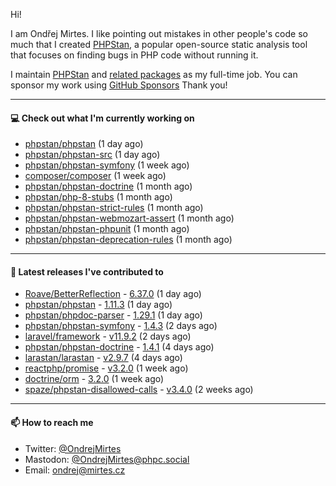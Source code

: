 Hi!

I am Ondřej Mirtes. I like pointing out mistakes in other people's code so much that I created [PHPStan](https://phpstan.org/), a popular open-source static analysis tool that focuses on finding bugs in PHP code without running it.

I maintain [PHPStan](https://github.com/phpstan/phpstan) and [related packages](https://github.com/phpstan/) as my full-time job. You can sponsor my work using [GitHub Sponsors](https://github.com/sponsors/ondrejmirtes) Thank you!

---

#### 💻 Check out what I'm currently working on

- [phpstan/phpstan](https://github.com/phpstan/phpstan) (1 day ago)
- [phpstan/phpstan-src](https://github.com/phpstan/phpstan-src) (1 day ago)
- [phpstan/phpstan-symfony](https://github.com/phpstan/phpstan-symfony) (1 week ago)
- [composer/composer](https://github.com/composer/composer) (1 week ago)
- [phpstan/phpstan-doctrine](https://github.com/phpstan/phpstan-doctrine) (1 month ago)
- [phpstan/php-8-stubs](https://github.com/phpstan/php-8-stubs) (1 month ago)
- [phpstan/phpstan-strict-rules](https://github.com/phpstan/phpstan-strict-rules) (1 month ago)
- [phpstan/phpstan-webmozart-assert](https://github.com/phpstan/phpstan-webmozart-assert) (1 month ago)
- [phpstan/phpstan-phpunit](https://github.com/phpstan/phpstan-phpunit) (1 month ago)
- [phpstan/phpstan-deprecation-rules](https://github.com/phpstan/phpstan-deprecation-rules) (1 month ago)

---

#### 🔭 Latest releases I've contributed to

- [Roave/BetterReflection](https://github.com/Roave/BetterReflection) - [6.37.0](https://github.com/Roave/BetterReflection/releases/tag/6.37.0) (1 day ago)
- [phpstan/phpstan](https://github.com/phpstan/phpstan) - [1.11.3](https://github.com/phpstan/phpstan/releases/tag/1.11.3) (1 day ago)
- [phpstan/phpdoc-parser](https://github.com/phpstan/phpdoc-parser) - [1.29.1](https://github.com/phpstan/phpdoc-parser/releases/tag/1.29.1) (1 day ago)
- [phpstan/phpstan-symfony](https://github.com/phpstan/phpstan-symfony) - [1.4.3](https://github.com/phpstan/phpstan-symfony/releases/tag/1.4.3) (2 days ago)
- [laravel/framework](https://github.com/laravel/framework) - [v11.9.2](https://github.com/laravel/framework/releases/tag/v11.9.2) (2 days ago)
- [phpstan/phpstan-doctrine](https://github.com/phpstan/phpstan-doctrine) - [1.4.1](https://github.com/phpstan/phpstan-doctrine/releases/tag/1.4.1) (4 days ago)
- [larastan/larastan](https://github.com/larastan/larastan) - [v2.9.7](https://github.com/larastan/larastan/releases/tag/v2.9.7) (4 days ago)
- [reactphp/promise](https://github.com/reactphp/promise) - [v3.2.0](https://github.com/reactphp/promise/releases/tag/v3.2.0) (1 week ago)
- [doctrine/orm](https://github.com/doctrine/orm) - [3.2.0](https://github.com/doctrine/orm/releases/tag/3.2.0) (1 week ago)
- [spaze/phpstan-disallowed-calls](https://github.com/spaze/phpstan-disallowed-calls) - [v3.4.0](https://github.com/spaze/phpstan-disallowed-calls/releases/tag/v3.4.0) (2 weeks ago)

---

#### 📫 How to reach me

- Twitter: [@OndrejMirtes](https://twitter.com/ondrejmirtes)
- Mastodon: [@OndrejMirtes@phpc.social](https://phpc.social/@OndrejMirtes)
- Email: [ondrej@mirtes.cz](mailto:ondrej@mirtes.cz)
